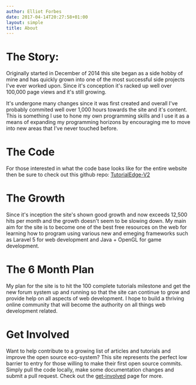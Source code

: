 ```yaml
---
author: Elliot Forbes
date: 2017-04-14T20:27:58+01:00
layout: simple
title: About
---
```


# The Story:

Originally started in December of 2014 this site began as a side hobby of mine and has quickly grown into one of the most successful side projects I've ever worked upon. Since it's conception it's racked up well over 100,000 page views and it's still growing.

It's undergone many changes since it was first created and overall I've probably commited well over 1,000 hours towards the site and it's content. This is something I use to hone my own programming skills and I use it as a means of expanding my programming horizons by encouraging me to move into new areas that I've never touched before.

# The Code

For those interested in what the code base looks like for the entire website then be sure to check out this github repo: [TutorialEdge-V2](https://github.com/elliotforbes/tutorialedge-v2)

# The Growth

Since it's inception the site's shown good growth and now exceeds 12,500 hits per month and the growth doesn't seem to be slowing down. My main aim for the site is to become one of the best free resources on the web for learning how to program using various new and emeging frameworks such as Laravel 5 for web development and Java + OpenGL for game development.


# The 6 Month Plan

My plan for the site is to hit the 100 complete tutorials milestone and get the new forum system up and running so that the site can continue to grow and provide help on all aspects of web development. I hope to build a thriving online community that will become the authority on all things web development related.

# Get Involved

Want to help contribute to a growing list of articles and tutorials and improve the open source eco-system? This site represents the perfect low barrier to entry for those willing to make their first open source commits. Simply pull the code locally, make some documentation changes and submit a pull request. Check out the [get-involved](/get-involved/) page for more.